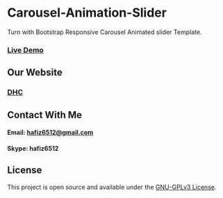 # Carousel-Animation-Slider
Turn with Bootstrap Responsive Carousel Animated slider Template.

### [Live Demo](https://hafiz6512.github.io/Carousel-Animation-Slider)

## Our Website
### [DHC](http://diehardcoder.com)

## Contact With Me
#### Email: hafiz6512@gmail.com
#### Skype: hafiz6512

## License

This project is open source and available under the [GNU-GPLv3 License](./LICENSE).